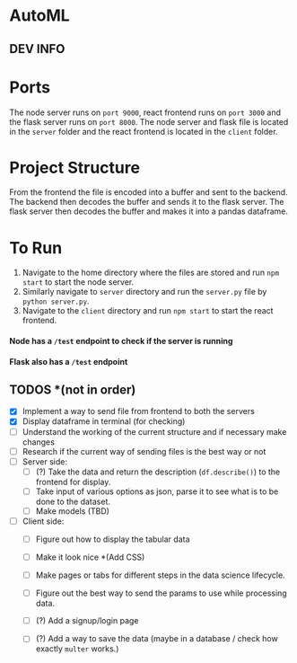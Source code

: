 # AutoML

## DEV INFO

# Ports
The node server runs on `port 9000`, react frontend runs on `port 3000` and the flask server runs on `port 8000`.
The node server and flask file is located in the `server` folder and the react frontend is located in the `client` folder.

# Project Structure

From the frontend the file is encoded into a buffer and sent to the backend. The backend then decodes the buffer and sends it to the flask server. The flask server then decodes the buffer and makes it into a pandas dataframe. 

# To Run
1) Navigate to the home directory where the files are stored and run `npm start` to start the node server.
2) Similarly navigate to `server` directory and run the `server.py` file by `python server.py`.
3) Navigate to the `client` directory and run `npm start` to start the react frontend.

#### Node has a `/test` endpoint to check if the server is running
#### Flask also has a `/test` endpoint

## TODOS *(not in order)
- [x] Implement a way to send file from frontend to both the servers
- [x] Display dataframe in terminal (for checking)
- [ ] Understand the working of the current structure and if necessary make changes
- [ ] Research if the current way of sending files is the best way or not
- [ ] Server side:
    - [ ] (?) Take the data and return the description (`df.describe()`) to the frontend for display.
    - [ ] Take input of various options as json, parse it to see what is to be done to the dataset.
    - [ ] Make models (TBD)
- [ ] Client side:
    - [ ] Figure out how to display the tabular data
    - [ ] Make it look nice *(Add CSS)
    - [ ] Make pages or tabs for different steps in the data science lifecycle.
    - [ ] Figure out the best way to send the params to use while processing data.
    - [ ] (?) Add a signup/login page
    - [ ] (?) Add a way to save the data (maybe in a database / check how exactly `multer` works.) 

